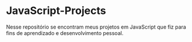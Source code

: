 # JavaScript-Projects
Nesse repositório se encontram meus projetos em JavaScript que fiz para fins de aprendizado e desenvolvimento pessoal.
